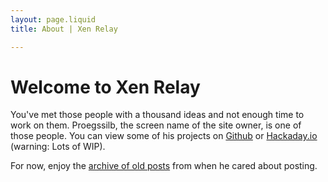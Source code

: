 ```yaml
---
layout: page.liquid
title: About | Xen Relay

---
```


# Welcome to Xen Relay

You've met those people with a thousand ideas and not enough time to work on
them. Proegssilb, the screen name of the site owner, is one of those people. You
can view some of his projects on [Github](https://github.com/proegssilb)
or [Hackaday.io](https://hackaday.io/minifig404) (warning: Lots of WIP).

For now, enjoy the [archive of old posts](/blog/archive.html) from when he cared about
posting.
